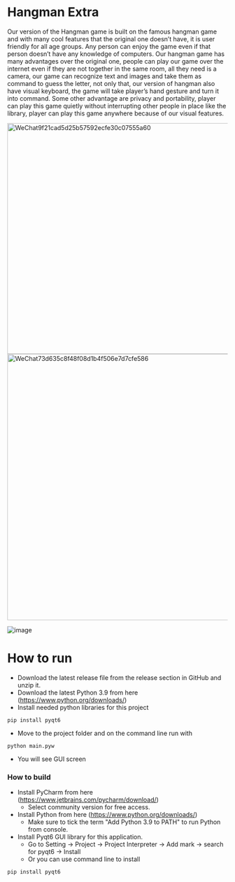 # Hangman Extra
Our version of the Hangman game is built on the famous hangman game and with many cool features that the original one doesn’t have, it is user friendly for all age groups. Any person can enjoy the game even if that person doesn’t have any knowledge of computers. Our hangman game has many advantages over the original one, people can play our game over the internet even if they are not together in the same room, all they need is a camera, our game can recognize text and images and take them as command to guess the letter, not only that, our version of hangman also have visual keyboard, the game will take player’s hand gesture and turn it into command. Some other advantage are privacy and portability, player can play this game quietly without interrupting other people in place like the library, player can play this game anywhere because of our visual features.

<img width="528" alt="WeChat9f21cad5d25b57592ecfe30c07555a60" src="https://user-images.githubusercontent.com/112578002/198108865-287fcf74-ef5d-4874-bbaa-cc95b4c6ea9f.png">
<img width="609" alt="WeChat73d635c8f48f08d1b4f506e7d7cfe586" src="https://user-images.githubusercontent.com/112578002/198108969-7fbb0767-9983-488f-bf0b-67fcb3c466c1.png">

![image](https://user-images.githubusercontent.com/71058334/197948673-fb25bd03-1a80-47d8-9071-e70fc4568cf9.png)

# How to run 
- Download the latest release file from the release section in GitHub and unzip it.
- Download the latest Python 3.9 from here (https://www.python.org/downloads/)
- Install needed python libraries for this project

```
pip install pyqt6
```
- Move to the project folder and on the command line run with
```
python main.pyw
```
- You will see GUI screen


### How to build
- Install PyCharm from here (https://www.jetbrains.com/pycharm/download/)
  - Select community version for free access.
- Install Python from here (https://www.python.org/downloads/)
  - Make sure to tick the term "Add Python 3.9 to PATH" to run Python from console.
- Install Pyqt6 GUI library for this application.
  - Go to Setting -> Project -> Project Interpreter -> Add mark -> search for pyqt6 -> Install
  - Or you can use command line to install
```
pip install pyqt6
```
